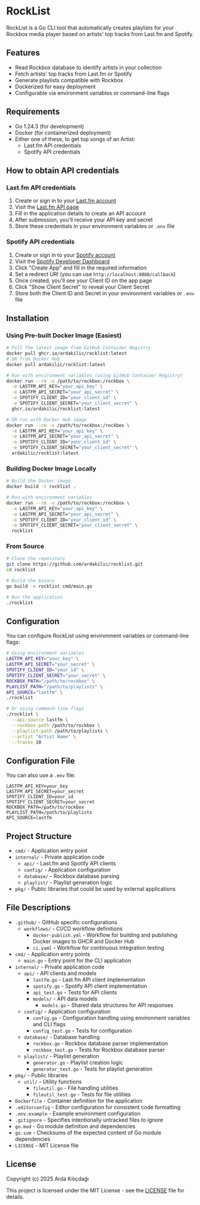 # RockList

RockList is a Go CLI tool that automatically creates playlists for your Rockbox media player based on artists' top tracks from Last.fm and Spotify.

## Features

- Read Rockbox database to identify artists in your collection
- Fetch artists' top tracks from Last.fm or Spotify
- Generate playlists compatible with Rockbox
- Dockerized for easy deployment
- Configurable via environment variables or command-line flags

## Requirements

- Go 1.24.3 (for development)
- Docker (for containerized deployment)
- Either one of these, to get top songs of an Artist:
  - Last.fm API credentials
  - Spotify API credentials

## How to obtain API credentials

### Last.fm API credentials

1. Create or sign in to your [Last.fm account](https://www.last.fm)
2. Visit the [Last.fm API page](https://www.last.fm/api/account/create)
3. Fill in the application details to create an API account
4. After submission, you'll receive your API key and secret
5. Store these credentials in your environment variables or `.env` file

### Spotify API credentials

1. Create or sign in to your [Spotify account](https://www.spotify.com)
2. Visit the [Spotify Developer Dashboard](https://developer.spotify.com/dashboard/)
3. Click "Create App" and fill in the required information
4. Set a redirect URI (you can use `http://localhost:8888/callback`)
5. Once created, you'll see your Client ID on the app page
6. Click "Show Client Secret" to reveal your Client Secret
7. Store both the Client ID and Secret in your environment variables or `.env` file

## Installation

### Using Pre-built Docker Image (Easiest)

```bash
# Pull the latest image from GitHub Container Registry
docker pull ghcr.io/ardakilic/rocklist:latest
# OR from Docker Hub
docker pull ardakilic/rocklist:latest

# Run with environment variables (using GitHub Container Registry)
docker run --rm -v /path/to/rockbox:/rockbox \
  -e LASTFM_API_KEY="your_api_key" \
  -e LASTFM_API_SECRET="your_api_secret" \
  -e SPOTIFY_CLIENT_ID="your_client_id" \
  -e SPOTIFY_CLIENT_SECRET="your_client_secret" \
  ghcr.io/ardakilic/rocklist:latest

# OR run with Docker Hub image
docker run --rm -v /path/to/rockbox:/rockbox \
  -e LASTFM_API_KEY="your_api_key" \
  -e LASTFM_API_SECRET="your_api_secret" \
  -e SPOTIFY_CLIENT_ID="your_client_id" \
  -e SPOTIFY_CLIENT_SECRET="your_client_secret" \
  ardakilic/rocklist:latest
```

### Building Docker Image Locally

```bash
# Build the Docker image
docker build -t rocklist .

# Run with environment variables
docker run --rm -v /path/to/rockbox:/rockbox \
  -e LASTFM_API_KEY="your_api_key" \
  -e LASTFM_API_SECRET="your_api_secret" \
  -e SPOTIFY_CLIENT_ID="your_client_id" \
  -e SPOTIFY_CLIENT_SECRET="your_client_secret" \
  rocklist
```

### From Source

```bash
# Clone the repository
git clone https://github.com/ardakilic/rocklist.git
cd rocklist

# Build the binary
go build -o rocklist cmd/main.go

# Run the application
./rocklist
```

## Configuration

You can configure RockList using environment variables or command-line flags:

```bash
# Using environment variables
LASTFM_API_KEY="your_key" \
LASTFM_API_SECRET="your_secret" \
SPOTIFY_CLIENT_ID="your_id" \
SPOTIFY_CLIENT_SECRET="your_secret" \
ROCKBOX_PATH="/path/to/rockbox" \
PLAYLIST_PATH="/path/to/playlists" \
API_SOURCE="lastfm" \
./rocklist

# Or using command-line flags
./rocklist \
  --api-source lastfm \
  --rockbox-path /path/to/rockbox \
  --playlist-path /path/to/playlists \
  --artist "Artist Name" \
  --tracks 10
```

## Configuration File

You can also use a `.env` file:

```
LASTFM_API_KEY=your_key
LASTFM_API_SECRET=your_secret
SPOTIFY_CLIENT_ID=your_id
SPOTIFY_CLIENT_SECRET=your_secret
ROCKBOX_PATH=/path/to/rockbox
PLAYLIST_PATH=/path/to/playlists
API_SOURCE=lastfm
```

## Project Structure

- `cmd/` - Application entry point
- `internal/` - Private application code
  - `api/` - Last.fm and Spotify API clients
  - `config/` - Application configuration
  - `database/` - Rockbox database parsing
  - `playlist/` - Playlist generation logic
- `pkg/` - Public libraries that could be used by external applications

## File Descriptions

- `.github/` - GitHub specific configurations
  - `workflows/` - CI/CD workflow definitions
    - `docker-publish.yml` - Workflow for building and publishing Docker images to GHCR and Docker Hub
    - `ci.yaml` - Workflow for continuous integration testing
- `cmd/` - Application entry points
  - `main.go` - Entry point for the CLI application
- `internal/` - Private application code
  - `api/` - API clients and models
    - `lastfm.go` - Last.fm API client implementation
    - `spotify.go` - Spotify API client implementation
    - `api_test.go` - Tests for API clients
    - `models/` - API data models
      - `models.go` - Shared data structures for API responses
  - `config/` - Application configuration
    - `config.go` - Configuration handling using environment variables and CLI flags
    - `config_test.go` - Tests for configuration
  - `database/` - Database handling
    - `rockbox.go` - Rockbox database parser implementation
    - `rockbox_test.go` - Tests for Rockbox database parser
  - `playlist/` - Playlist generation
    - `generator.go` - Playlist creation logic
    - `generator_test.go` - Tests for playlist generation
- `pkg/` - Public libraries
  - `util/` - Utility functions
    - `fileutil.go` - File handling utilities
    - `fileutil_test.go` - Tests for file utilities
- `Dockerfile` - Container definition for the application
- `.editorconfig` - Editor configuration for consistent code formatting
- `.env.example` - Example environment configuration
- `.gitignore` - Specifies intentionally untracked files to ignore
- `go.mod` - Go module definition and dependencies
- `go.sum` - Checksums of the expected content of Go module dependencies
- `LICENSE` - MIT License file

## License

Copyright (c) 2025 Arda Kılıçdağı

This project is licensed under the MIT License - see the [LICENSE](LICENSE) file for details. 
